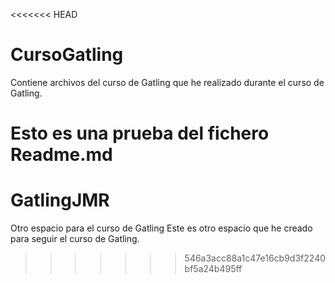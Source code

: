 <<<<<<< HEAD
# CursoGatling
Contiene archivos del curso de Gatling que he realizado durante el curso de Gatling.

Esto es una prueba del fichero Readme.md
=======
# GatlingJMR
Otro espacio para el curso de Gatling
Este es otro espacio que he creado para seguir el curso de Gatling.
>>>>>>> 546a3acc88a1c47e16cb9d3f2240bf5a24b495ff
